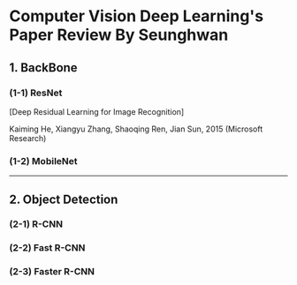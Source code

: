 Computer Vision Deep Learning's Paper Review By Seunghwan
=============

## 1. BackBone

### (1-1) ResNet
[Deep Residual Learning for Image Recognition]

Kaiming He, Xiangyu Zhang, Shaoqing Ren,  Jian Sun, 2015 (Microsoft Research)

### (1-2) MobileNet

---------------------------------------
## 2. Object Detection

### (2-1) R-CNN

### (2-2) Fast R-CNN

### (2-3) Faster R-CNN
